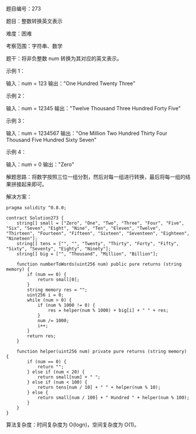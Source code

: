 题目编号：273

题目：整数转换英文表示

难度：困难

考察范围：字符串、数学

题干：将非负整数 num 转换为其对应的英文表示。

示例 1：

输入：num = 123
输出："One Hundred Twenty Three"

示例 2：

输入：num = 12345
输出："Twelve Thousand Three Hundred Forty Five"

示例 3：

输入：num = 1234567
输出："One Million Two Hundred Thirty Four Thousand Five Hundred Sixty Seven"

示例 4：

输入：num = 0
输出："Zero"

解题思路：将数字按照三位一组分割，然后对每一组进行转换，最后将每一组的结果拼接起来即可。

解决方案：

```
pragma solidity ^0.8.0;

contract Solution273 {
    string[] small = ["Zero", "One", "Two", "Three", "Four", "Five", "Six", "Seven", "Eight", "Nine", "Ten", "Eleven", "Twelve", "Thirteen", "Fourteen", "Fifteen", "Sixteen", "Seventeen", "Eighteen", "Nineteen"];
    string[] tens = ["", "", "Twenty", "Thirty", "Forty", "Fifty", "Sixty", "Seventy", "Eighty", "Ninety"];
    string[] big = ["", "Thousand", "Million", "Billion"];

    function numberToWords(uint256 num) public pure returns (string memory) {
        if (num == 0) {
            return small[0];
        }
        string memory res = "";
        uint256 i = 0;
        while (num > 0) {
            if (num % 1000 != 0) {
                res = helper(num % 1000) + big[i] + " " + res;
            }
            num /= 1000;
            i++;
        }
        return res;
    }

    function helper(uint256 num) private pure returns (string memory) {
        if (num == 0) {
            return "";
        } else if (num < 20) {
            return small[num] + " ";
        } else if (num < 100) {
            return tens[num / 10] + " " + helper(num % 10);
        } else {
            return small[num / 100] + " Hundred " + helper(num % 100);
        }
    }
}
```

算法复杂度：时间复杂度为 O(logn)，空间复杂度为 O(1)。